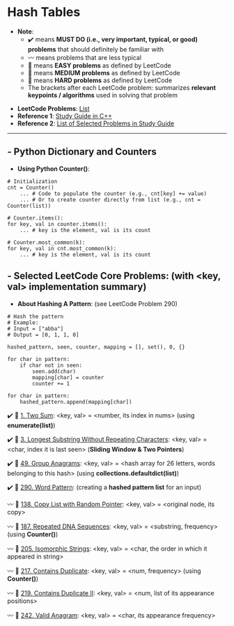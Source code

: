 # Hash Tables
* **Note**: 
  * :heavy_check_mark: means **MUST DO (i.e., very important, typical, or good) problems** that should definitely be familiar with
  * :wavy_dash: means problems that are less typical
  * :green_book: means **EASY problems** as defined by LeetCode
  * :orange_book: means **MEDIUM problems** as defined by LeetCode
  * :closed_book: means **HARD problems** as defined by LeetCode
  * The brackets after each LeetCode problem: summarizes **relevant keypoints / algorithms** used in solving that problem

- **LeetCode Problems**: [List](https://leetcode.com/tag/hash-table/)
- **Reference 1**: [Study Guide in C++](https://leetcode.com/tag/hash-table/discuss/1068545/HASH-TABLE-and-MAP-POWERFUL-GUIDE-!!!)
- **Reference 2**: [List of Selected Problems in Study Guide](https://leetcode.com/list/504wrexe/)
---

## - Python Dictionary and Counters
- **Using Python Counter()**:
```
# Initialization
cnt = Counter()
    ... # Code to populate the counter (e.g., cnt[key] += value)
    ... # Or to create counter directly from list (e.g., cnt = Counter(list))

# Counter.items():
for key, val in counter.items():
    ... # key is the element, val is its count

# Counter.most_common(k):
for key, val in cnt.most_common(k):
    ... # key is the element, val is its count
```

## - Selected LeetCode Core Problems: (with <key, val> implementation summary)

- **About Hashing A Pattern**: (see LeetCode Problem 290)

```
# Hash the pattern
# Example:
# Input = ["abba"]
# Output = [0, 1, 1, 0]

hashed_pattern, seen, counter, mapping = [], set(), 0, {}

for char in pattern:
    if char not in seen:
        seen.add(char)
        mapping[char] = counter
        counter += 1

for char in pattern:
    hashed_pattern.append(mapping[char])
```

:heavy_check_mark: :green_book: [1. Two Sum](https://leetcode.com/problems/two-sum/): <key, val> = <number, its index in nums> (using **enumerate(list)**)

:heavy_check_mark: :orange_book: [3. Longest Substring Without Repeating Characters](https://leetcode.com/problems/longest-substring-without-repeating-characters/): <key, val> = <char, index it is last seen> (**Sliding Window & Two Pointers**)

:heavy_check_mark: :orange_book: [49. Group Anagrams](https://leetcode.com/problems/group-anagrams/): <key, val> = <hash array for 26 letters, words belonging to this hash> (using **collections.defaultdict(list)**)

:heavy_check_mark: :green_book: [290. Word Pattern](https://leetcode.com/problems/word-pattern/): (creating a **hashed pattern list** for an input)

:wavy_dash: :orange_book: [138. Copy List with Random Pointer](https://leetcode.com/problems/copy-list-with-random-pointer/): <key, val> = <original node, its copy>

:wavy_dash: :orange_book: [187. Repeated DNA Sequences](https://leetcode.com/problems/repeated-dna-sequences/): <key, val> = <substring, frequency> (using **Counter()**)

:wavy_dash: :green_book: [205. Isomorphic Strings](https://leetcode.com/problems/isomorphic-strings/): <key, val> = <char, the order in which it appeared in string>

:wavy_dash: :green_book: [217. Contains Duplicate](https://leetcode.com/problems/contains-duplicate/): <key, val> = <num, frequency> (using **Counter()**)

:wavy_dash: :green_book: [219. Contains Duplicate II](https://leetcode.com/problems/contains-duplicate-ii/): <key, val> = <num, list of its appearance positions>

:wavy_dash: :green_book: [242. Valid Anagram](https://leetcode.com/problems/valid-anagram/): <key, val> = <char, its appearance frequency>
